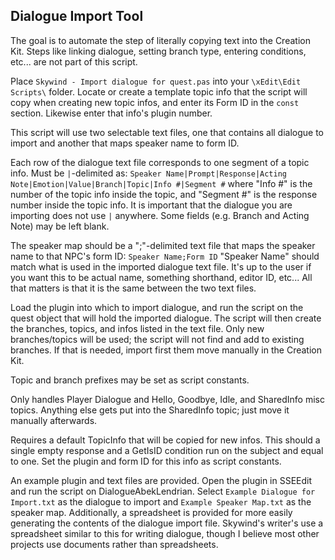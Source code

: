 ## Dialogue Import Tool
The goal is to automate the step of literally copying text into the Creation Kit. Steps like linking dialogue, setting branch type, entering conditions, etc... are not part of this script.

Place `Skywind - Import dialogue for quest.pas` into your `\xEdit\Edit Scripts\` folder. Locate or create a template topic info that the script will copy when creating new topic infos, and enter its Form ID in the `const` section. Likewise enter that info's plugin number.

This script will use two selectable text files, one that contains all dialogue to import and another that maps speaker name to form ID.

Each row of the dialogue text file corresponds to one segment of a topic info. Must be `|`-delimited as:
```Speaker Name|Prompt|Response|Acting Note|Emotion|Value|Branch|Topic|Info #|Segment #```
where "Info #" is the number of the topic info inside the topic, and "Segment #" is the response number inside the topic info. It is important that the dialogue you are importing does not use `|` anywhere. Some fields (e.g. Branch and Acting Note) may be left blank. 

The speaker map should be a ";"-delimited text file that maps the speaker name to that NPC's form ID:
```Speaker Name;Form ID```
"Speaker Name" should match what is used in the imported dialogue text file. It's up to the user if you want this to be actual name, something shorthand, editor ID, etc... All that matters is that it is the same between the two text files.

Load the plugin into which to import dialogue, and run the script on the quest object that will hold the imported dialogue. The script will then create the branches, topics, and infos listed in the text file. Only new branches/topics will be used; the script will not find and add to existing branches. If that is needed, import first them move manually in the Creation Kit.

Topic and branch prefixes may be set as script constants.

Only handles Player Dialogue and Hello, Goodbye, Idle, and SharedInfo misc topics. Anything else gets
put into the SharedInfo topic; just move it manually afterwards.

Requires a default TopicInfo that will be copied for new infos. This should a single empty response
and a GetIsID condition run on the subject and equal to one. Set the plugin and form ID for this info
as script constants.

An example plugin and text files are provided. Open the plugin in SSEEdit and run the script on DialogueAbekLendrian. Select `Example Dialogue for Import.txt` as the dialogue to import and `Example Speaker Map.txt` as the speaker map. Additionally, a spreadsheet is provided for more easily generating the contents of the dialogue import file. Skywind's writer's use a spreadsheet similar to this for writing dialogue, though I believe most other projects use documents rather than spreadsheets.
